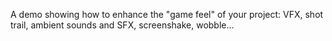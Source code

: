 A demo showing how to enhance the "game feel" of your project: VFX, shot trail, ambient sounds and SFX, screenshake, wobble...
